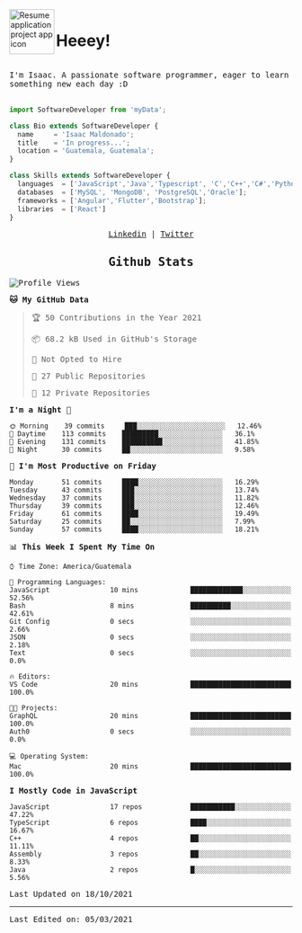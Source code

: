 <img align="left" width="80" height="80" src="https://raw.githubusercontent.com/sidbelbase/sidbelbase/master/wave.gif" alt="Resume application project app icon">

# Heeey!
 
</br>
 
<samp>
I'm Isaac. A passionate software programmer, eager to learn something new each day :D
</samp>
</br></br>



```js
import SoftwareDeveloper from 'myData';

class Bio extends SoftwareDeveloper {
  name     = 'Isaac Maldonado';
  title    = 'In progress...';
  location = 'Guatemala, Guatemala';
}

class Skills extends SoftwareDeveloper {
  languages  = ['JavaScript','Java','Typescript', 'C','C++','C#','Python','Assembly','Dart','Go'];
  databases  = ['MySQL', 'MongoDB', 'PostgreSQL','Oracle'];
  frameworks = ['Angular','Flutter','Bootstrap'];
  libraries  = ['React']
}
```

</p>
<samp>
<p align="center">
<a href="www.linkedin.com/in/isaac-maldonado-4745b2194">Linkedin</a> | <a href="https://twitter.com/Anaklusmos99">Twitter</a>
</p>

<h2 align="center"><samp>Github Stats</samp></h2>

<!--START_SECTION:waka-->
![Profile Views](http://img.shields.io/badge/Profile%20Views-3-blue)

**🐱 My GitHub Data** 

> 🏆 50 Contributions in the Year 2021
 > 
> 📦 68.2 kB Used in GitHub's Storage 
 > 
> 🚫 Not Opted to Hire
 > 
> 📜 27 Public Repositories 
 > 
> 🔑 12 Private Repositories  
 > 
**I'm a Night 🦉** 

```text
🌞 Morning    39 commits     ███░░░░░░░░░░░░░░░░░░░░░░   12.46% 
🌆 Daytime    113 commits    █████████░░░░░░░░░░░░░░░░   36.1% 
🌃 Evening    131 commits    ██████████░░░░░░░░░░░░░░░   41.85% 
🌙 Night      30 commits     ██░░░░░░░░░░░░░░░░░░░░░░░   9.58%

```
📅 **I'm Most Productive on Friday** 

```text
Monday       51 commits     ████░░░░░░░░░░░░░░░░░░░░░   16.29% 
Tuesday      43 commits     ███░░░░░░░░░░░░░░░░░░░░░░   13.74% 
Wednesday    37 commits     ███░░░░░░░░░░░░░░░░░░░░░░   11.82% 
Thursday     39 commits     ███░░░░░░░░░░░░░░░░░░░░░░   12.46% 
Friday       61 commits     ████░░░░░░░░░░░░░░░░░░░░░   19.49% 
Saturday     25 commits     ██░░░░░░░░░░░░░░░░░░░░░░░   7.99% 
Sunday       57 commits     ████░░░░░░░░░░░░░░░░░░░░░   18.21%

```


📊 **This Week I Spent My Time On** 

```text
⌚︎ Time Zone: America/Guatemala

💬 Programming Languages: 
JavaScript               10 mins             █████████████░░░░░░░░░░░░   52.56% 
Bash                     8 mins              ██████████░░░░░░░░░░░░░░░   42.61% 
Git Config               0 secs              ░░░░░░░░░░░░░░░░░░░░░░░░░   2.66% 
JSON                     0 secs              ░░░░░░░░░░░░░░░░░░░░░░░░░   2.18% 
Text                     0 secs              ░░░░░░░░░░░░░░░░░░░░░░░░░   0.0%

🔥 Editors: 
VS Code                  20 mins             █████████████████████████   100.0%

🐱‍💻 Projects: 
GraphQL                  20 mins             █████████████████████████   100.0% 
Auth0                    0 secs              ░░░░░░░░░░░░░░░░░░░░░░░░░   0.0%

💻 Operating System: 
Mac                      20 mins             █████████████████████████   100.0%

```

**I Mostly Code in JavaScript** 

```text
JavaScript               17 repos            ███████████░░░░░░░░░░░░░░   47.22% 
TypeScript               6 repos             ████░░░░░░░░░░░░░░░░░░░░░   16.67% 
C++                      4 repos             ██░░░░░░░░░░░░░░░░░░░░░░░   11.11% 
Assembly                 3 repos             ██░░░░░░░░░░░░░░░░░░░░░░░   8.33% 
Java                     2 repos             █░░░░░░░░░░░░░░░░░░░░░░░░   5.56%

```



 Last Updated on 18/10/2021
<!--END_SECTION:waka-->

------

Last Edited on: 05/03/2021

